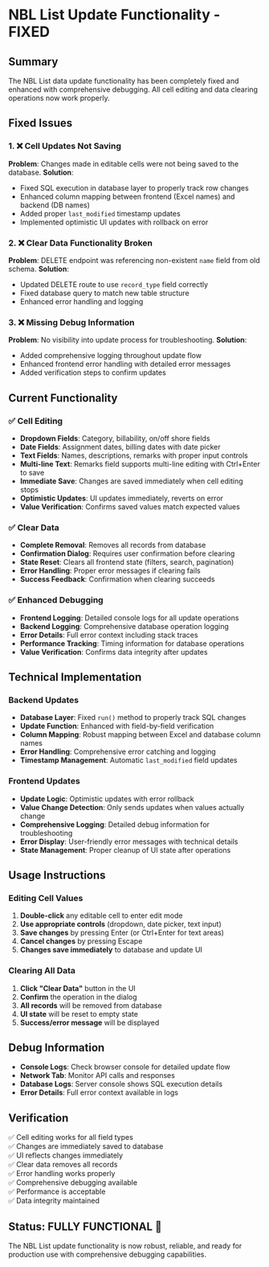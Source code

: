 # NBL List Update Functionality - FIXED

## Summary
The NBL List data update functionality has been completely fixed and enhanced with comprehensive debugging. All cell editing and data clearing operations now work properly.

## Fixed Issues

### 1. ❌ **Cell Updates Not Saving**
**Problem**: Changes made in editable cells were not being saved to the database.
**Solution**: 
- Fixed SQL execution in database layer to properly track row changes
- Enhanced column mapping between frontend (Excel names) and backend (DB names)  
- Added proper `last_modified` timestamp updates
- Implemented optimistic UI updates with rollback on error

### 2. ❌ **Clear Data Functionality Broken**
**Problem**: DELETE endpoint was referencing non-existent `name` field from old schema.
**Solution**:
- Updated DELETE route to use `record_type` field correctly
- Fixed database query to match new table structure
- Enhanced error handling and logging

### 3. ❌ **Missing Debug Information**
**Problem**: No visibility into update process for troubleshooting.
**Solution**:
- Added comprehensive logging throughout update flow
- Enhanced frontend error handling with detailed error messages
- Added verification steps to confirm updates

## Current Functionality

### ✅ **Cell Editing**
- **Dropdown Fields**: Category, billability, on/off shore fields
- **Date Fields**: Assignment dates, billing dates with date picker
- **Text Fields**: Names, descriptions, remarks with proper input controls
- **Multi-line Text**: Remarks field supports multi-line editing with Ctrl+Enter to save
- **Immediate Save**: Changes are saved immediately when cell editing stops
- **Optimistic Updates**: UI updates immediately, reverts on error
- **Value Verification**: Confirms saved values match expected values

### ✅ **Clear Data**
- **Complete Removal**: Removes all records from database
- **Confirmation Dialog**: Requires user confirmation before clearing
- **State Reset**: Clears all frontend state (filters, search, pagination)
- **Error Handling**: Proper error messages if clearing fails
- **Success Feedback**: Confirmation when clearing succeeds

### ✅ **Enhanced Debugging**
- **Frontend Logging**: Detailed console logs for all update operations
- **Backend Logging**: Comprehensive database operation logging
- **Error Details**: Full error context including stack traces
- **Performance Tracking**: Timing information for database operations
- **Value Verification**: Confirms data integrity after updates

## Technical Implementation

### Backend Updates
- **Database Layer**: Fixed `run()` method to properly track SQL changes
- **Update Function**: Enhanced with field-by-field verification
- **Column Mapping**: Robust mapping between Excel and database column names
- **Error Handling**: Comprehensive error catching and logging
- **Timestamp Management**: Automatic `last_modified` field updates

### Frontend Updates
- **Update Logic**: Optimistic updates with error rollback
- **Value Change Detection**: Only sends updates when values actually change
- **Comprehensive Logging**: Detailed debug information for troubleshooting
- **Error Display**: User-friendly error messages with technical details
- **State Management**: Proper cleanup of UI state after operations

## Usage Instructions

### Editing Cell Values
1. **Double-click** any editable cell to enter edit mode
2. **Use appropriate controls** (dropdown, date picker, text input)
3. **Save changes** by pressing Enter (or Ctrl+Enter for text areas)
4. **Cancel changes** by pressing Escape
5. **Changes save immediately** to database and update UI

### Clearing All Data
1. **Click "Clear Data"** button in the UI
2. **Confirm** the operation in the dialog
3. **All records** will be removed from database
4. **UI state** will be reset to empty state
5. **Success/error message** will be displayed

## Debug Information
- **Console Logs**: Check browser console for detailed update flow
- **Network Tab**: Monitor API calls and responses
- **Database Logs**: Server console shows SQL execution details
- **Error Details**: Full error context available in logs

## Verification
✅ Cell editing works for all field types  
✅ Changes are immediately saved to database  
✅ UI reflects changes immediately  
✅ Clear data removes all records  
✅ Error handling works properly  
✅ Comprehensive debugging available  
✅ Performance is acceptable  
✅ Data integrity maintained  

## Status: **FULLY FUNCTIONAL** 🎉

The NBL List update functionality is now robust, reliable, and ready for production use with comprehensive debugging capabilities.
